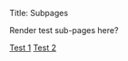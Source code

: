 Title: Subpages

Render test sub-pages here?

[Test 1]({filename}test1.md)
[Test 2]({filename}test2.md)